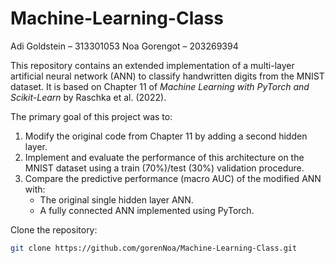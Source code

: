 # Machine-Learning-Class

Adi Goldstein – 313301053
Noa Gorengot – 203269394

This repository contains an extended implementation of a multi-layer artificial neural network (ANN) to classify handwritten digits from the MNIST dataset. It is based on Chapter 11 of *Machine Learning with PyTorch and Scikit-Learn* by Raschka et al. (2022).

The primary goal of this project was to:
1. Modify the original code from Chapter 11 by adding a second hidden layer.
2. Implement and evaluate the performance of this architecture on the MNIST dataset using a train (70%)/test (30%) validation procedure.
3. Compare the predictive performance (macro AUC) of the modified ANN with:
   - The original single hidden layer ANN.
   - A fully connected ANN implemented using PyTorch.




Clone the repository:
   ```bash
   git clone https://github.com/gorenNoa/Machine-Learning-Class.git
